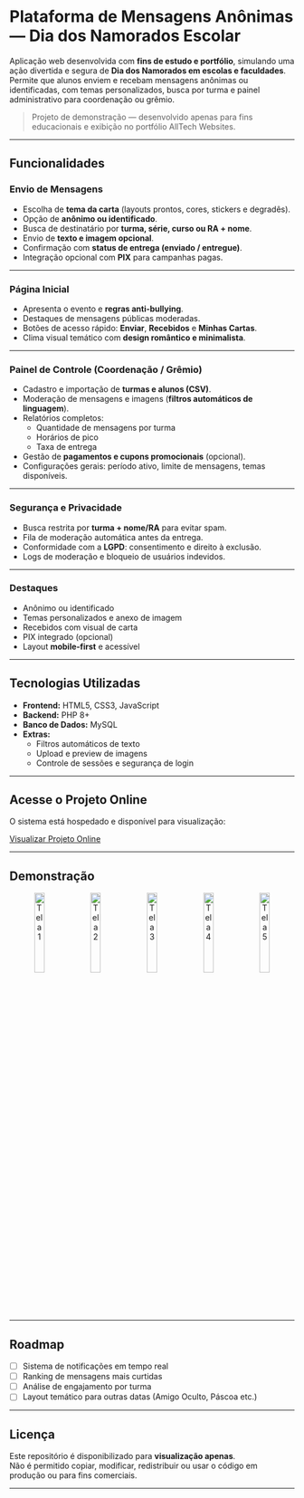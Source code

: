 # Plataforma de Mensagens Anônimas — Dia dos Namorados Escolar 

Aplicação web desenvolvida com **fins de estudo e portfólio**, simulando uma ação divertida e segura de **Dia dos Namorados em escolas e faculdades**.  
Permite que alunos enviem e recebam mensagens anônimas ou identificadas, com temas personalizados, busca por turma e painel administrativo para coordenação ou grêmio.

> Projeto de demonstração — desenvolvido apenas para fins educacionais e exibição no portfólio AllTech Websites.

---

## Funcionalidades

### Envio de Mensagens
- Escolha de **tema da carta** (layouts prontos, cores, stickers e degradês).  
- Opção de **anônimo ou identificado**.  
- Busca de destinatário por **turma, série, curso ou RA + nome**.  
- Envio de **texto e imagem opcional**.  
- Confirmação com **status de entrega (enviado / entregue)**.  
- Integração opcional com **PIX** para campanhas pagas.

---

### Página Inicial
- Apresenta o evento e **regras anti-bullying**.  
- Destaques de mensagens públicas moderadas.  
- Botões de acesso rápido: **Enviar**, **Recebidos** e **Minhas Cartas**.  
- Clima visual temático com **design romântico e minimalista**.  

---

### Painel de Controle (Coordenação / Grêmio)
- Cadastro e importação de **turmas e alunos (CSV)**.  
- Moderação de mensagens e imagens (**filtros automáticos de linguagem**).  
- Relatórios completos:  
  - Quantidade de mensagens por turma  
  - Horários de pico  
  - Taxa de entrega  
- Gestão de **pagamentos e cupons promocionais** (opcional).  
- Configurações gerais: período ativo, limite de mensagens, temas disponíveis.

---

### Segurança e Privacidade
- Busca restrita por **turma + nome/RA** para evitar spam.  
- Fila de moderação automática antes da entrega.  
- Conformidade com a **LGPD**: consentimento e direito à exclusão.  
- Logs de moderação e bloqueio de usuários indevidos.  

---

### Destaques
- Anônimo ou identificado  
- Temas personalizados e anexo de imagem  
- Recebidos com visual de carta  
- PIX integrado (opcional)  
- Layout **mobile-first** e acessível  

---

## Tecnologias Utilizadas
- **Frontend:** HTML5, CSS3, JavaScript  
- **Backend:** PHP 8+  
- **Banco de Dados:** MySQL  
- **Extras:**  
  - Filtros automáticos de texto  
  - Upload e preview de imagens  
  - Controle de sessões e segurança de login  

---

## Acesse o Projeto Online
O sistema está hospedado e disponível para visualização:

[Visualizar Projeto Online](https://darkslateblue-gerbil-346512.hostingersite.com/cadastro/index.html)
 
---

## Demonstração

<div align="center">

<!-- ordem invertida: a última enviada aparece primeiro -->
<img src="https://github.com/user-attachments/assets/17225ff4-ae44-48eb-a6a2-d41991f9e340" alt="Tela 1" width="19%">
<img src="https://github.com/user-attachments/assets/e4e0f44c-e1fc-446f-9040-0b536c7746ea" alt="Tela 2" width="19%">
<img src="https://github.com/user-attachments/assets/0eae8f63-7503-4c12-a61e-35c78c68f354" alt="Tela 3" width="19%">
<img src="https://github.com/user-attachments/assets/c0364fab-4173-402a-9e59-355218eeac41" alt="Tela 4" width="19%">
<img src="https://github.com/user-attachments/assets/d81a18b5-889b-45ee-bc6b-561f80d9b21b" alt="Tela 5" width="19%">

</div>

---

## Roadmap
- [ ] Sistema de notificações em tempo real  
- [ ] Ranking de mensagens mais curtidas  
- [ ] Análise de engajamento por turma  
- [ ] Layout temático para outras datas (Amigo Oculto, Páscoa etc.)  

---

## Licença
Este repositório é disponibilizado para **visualização apenas**.  
Não é permitido copiar, modificar, redistribuir ou usar o código em produção ou para fins comerciais.

---
